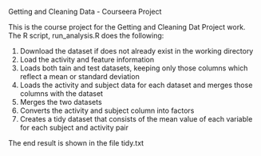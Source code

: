 Getting and Cleaning Data - Courseera Project

This is the course project for the Getting and Cleaning Dat Project work. The R script, run_analysis.R does the following:
1. Download the dataset if does not already exist in the working directory
2. Load the activity and feature information
3. Loads both tain and test datasets, keeping only those columns which reflect a mean or standard deviation
4. Loads the activity and subject data for each dataset and merges those columns with the dataset
5. Merges the two datasets
6. Converts the activity and subject column into factors
7. Creates a tidy dataset that consists of the mean value of each variable for each subject and activity pair

The end result is shown in the file tidy.txt